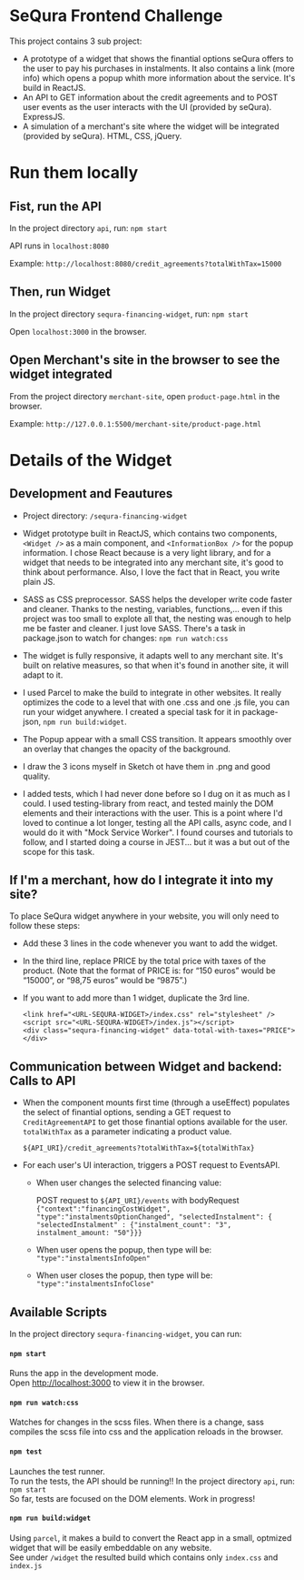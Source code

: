 # SeQura Frontend Challenge

This project contains 3 sub project:

- A prototype of a widget that shows the finantial options seQura offers to the user to pay his purchases in instalments. It also contains a link (more info) which opens a popup whith more information about the service. It's build in ReactJS.
- An API to GET information about the credit agreements and to POST user events as the user interacts with the UI (provided by seQura). ExpressJS.
- A simulation of a merchant's site where the widget will be integrated (provided by seQura). HTML, CSS, jQuery.


# Run them locally

## Fist, run the API

In the project directory `api`, run: `npm start`

API runs in `localhost:8080`

Example: `http://localhost:8080/credit_agreements?totalWithTax=15000`

## Then, run Widget

In the project directory `sequra-financing-widget`, run: `npm start`

Open `localhost:3000` in the browser. 

## Open Merchant's site in the browser to see the widget integrated

From the project directory `merchant-site`, open `product-page.html` in the browser.

Example: `http://127.0.0.1:5500/merchant-site/product-page.html`


# Details of the Widget

## Development and Feautures

- Project directory: `/sequra-financing-widget`  

- Widget prototype built in ReactJS, which contains two components, `<Widget />` as a main component, and `<InformationBox />` for the popup information. I chose React because is a very light library, and for a widget that needs to be integrated into any merchant site, it's good to think about performance. Also, I love the fact that in React, you write plain JS.

- SASS as CSS preprocessor. SASS helps the developer write code faster and cleaner. Thanks to the nesting, variables, functions,... even if this project was too small to explote all that, the nesting was enough to help me be faster and cleaner. I just love SASS. There's a task in package.json to watch for changes: `npm run watch:css`

- The widget is fully responsive, it adapts well to any merchant site. It's built on relative measures, so that when it's found in another site, it will adapt to it. 

- I used Parcel to make the build to integrate in other websites. It really optimizes the code to a level that with one .css and one .js file, you can run your widget anywhere. I created a special task for it in package-json, `npm run build:widget`.

- The Popup appear with a small CSS transition. It appears smoothly over an overlay that changes the opacity of the background.

- I draw the 3 icons myself in Sketch ot have them in .png and good quality.

- I added tests, which I had never done before so I dug on it as much as I could. I used testing-library from react, and tested mainly the DOM elements and their interactions with the user. This is a point where I'd loved to continue a lot longer, testing all the API calls, async code, and I would do it with "Mock Service Worker". I found courses and tutorials to follow, and I started doing a course in JEST... but it was a but out of the scope for this task. 


## If I'm a merchant, how do I integrate it into my site?

To place SeQura widget anywhere in your website, you will only need to follow these steps:

- Add these 3 lines in the code whenever you want to add the widget. 
- In the third line, replace PRICE by the total price with taxes of the product. (Note that the format of PRICE is: for “150 euros” would be “15000”, or “98,75 euros” would be “9875”.)
- If you want to add more than 1 widget, duplicate the 3rd line.

    ```
    <link href="<URL-SEQURA-WIDGET>/index.css" rel="stylesheet" />
    <script src="<URL-SEQURA-WIDGET>/index.js"></script>
    <div class="sequra-financing-widget" data-total-with-taxes="PRICE"></div>
    ```

## Communication between Widget and backend: Calls to API

- When the component mounts first time (through a useEffect) populates the select of finantial options, sending a GET request to ```CreditAgreementAPI``` to get those finantial options available for the user. ```totalWithTax``` as a parameter indicating a product value.

    ```${API_URI}/credit_agreements?totalWithTax=${totalWithTax}```

- For each user's UI interaction, triggers a POST request to EventsAPI.
    - When user changes the selected financing value:

        POST request to ```${API_URI}/events```
        with bodyRequest ```{"context":"financingCostWidget", "type":"instalmentsOptionChanged", "selectedInstalment": { "selectedInstalment" : {"instalment_count": "3", instalment_amount: "50"}}}```

    - When user opens the popup, then type will be: ```"type":"instalmentsInfoOpen"```

    - When user closes the popup, then type will be: ```"type":"instalmentsInfoClose"```


## Available Scripts

In the project directory `sequra-financing-widget`, you can run:

#### `npm start`

Runs the app in the development mode.\
Open [http://localhost:3000](http://localhost:3000) to view it in the browser.

#### `npm run watch:css`

Watches for changes in the scss files. When there is a change, sass compiles the scss file into css and the application reloads in the browser. 

#### `npm test`

Launches the test runner.   
To run the tests, the API should be running!! In the project directory `api`, run: `npm start`  
So far, tests are focused on the DOM elements. Work in progress!    

#### `npm run build:widget`

Using `parcel`, it makes a build to convert the React app in a small, optmized widget that will be easily embeddable on any website.\
See under `/widget` the resulted build which contains only `index.css` and `index.js`

